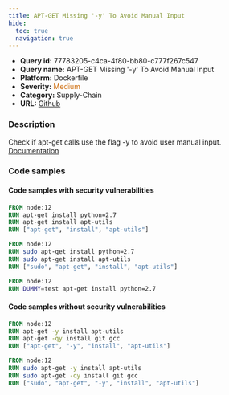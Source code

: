 ```yaml
---
title: APT-GET Missing '-y' To Avoid Manual Input
hide:
  toc: true
  navigation: true
---
```


<style>
  .highlight .hll {
    background-color: #ff171742;
  }
  .md-content {
    max-width: 1100px;
    margin: 0 auto;
  }
</style>

-   **Query id:** 77783205-c4ca-4f80-bb80-c777f267c547
-   **Query name:** APT-GET Missing '-y' To Avoid Manual Input
-   **Platform:** Dockerfile
-   **Severity:** <span style="color:#C60">Medium</span>
-   **Category:** Supply-Chain
-   **URL:** [Github](https://github.com/Checkmarx/kics/tree/master/assets/queries/dockerfile/apt_get_missing_yes_flag_to_avoid_manual_input)

### Description
Check if apt-get calls use the flag -y to avoid user manual input.<br>
[Documentation](https://docs.docker.com/engine/reference/builder/#run)

### Code samples
#### Code samples with security vulnerabilities
```dockerfile title="Postitive test num. 1 - dockerfile file" hl_lines="2 3 4"
FROM node:12
RUN apt-get install python=2.7
RUN apt-get install apt-utils
RUN ["apt-get", "install", "apt-utils"]

```
```dockerfile title="Postitive test num. 2 - dockerfile file" hl_lines="2 3 4"
FROM node:12
RUN sudo apt-get install python=2.7
RUN sudo apt-get install apt-utils
RUN ["sudo", "apt-get", "install", "apt-utils"]

```
```dockerfile title="Postitive test num. 3 - dockerfile file" hl_lines="2"
FROM node:12
RUN DUMMY=test apt-get install python=2.7

```


#### Code samples without security vulnerabilities
```dockerfile title="Negative test num. 1 - dockerfile file"
FROM node:12
RUN apt-get -y install apt-utils
RUN apt-get -qy install git gcc
RUN ["apt-get", "-y", "install", "apt-utils"]

```
```dockerfile title="Negative test num. 2 - dockerfile file"
FROM node:12
RUN sudo apt-get -y install apt-utils
RUN sudo apt-get -qy install git gcc
RUN ["sudo", "apt-get", "-y", "install", "apt-utils"]

```
